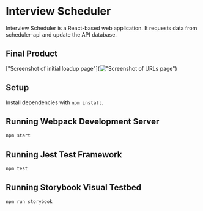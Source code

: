 # Interview Scheduler

Interview Scheduler is a React-based web application. It requests data from scheduler-api and update the API database. 

## Final Product

["Screenshot of initial loadup page"](!["Screenshot of URLs page"](https://github.com/lighthouse-labs/tinyapp/blob/master/docs/urls-page.png))


## Setup

Install dependencies with `npm install`.

## Running Webpack Development Server

```sh
npm start
```

## Running Jest Test Framework

```sh
npm test
```

## Running Storybook Visual Testbed

```sh
npm run storybook
```
